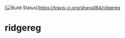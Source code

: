 [![Build Status](https://travis-ci.org/shwva184/ridgereg.svg?branch=main)](https://travis-ci.org/shwva184/ridgereg
# ridgereg